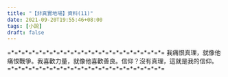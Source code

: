 ```yaml
---
title: "【非真實地場】資料(11)"
date: 2021-09-20T19:55:46+08:00
tags: [小說]
draft: false
---
```


=\*=\*=\*=\*=\*=\*=\*=\*=\*=\*=\*=\*=\*=\*=\*=\*=\*=\*=\*=\*=\*=\*=
我痛恨真理，就像他痛恨戰爭。我喜歡力量，就像他喜歡善良。信仰？沒有真理，這就是我的信仰。    
=\*=\*=\*=\*=\*=\*=\*=\*=\*=\*=\*=\*=\*=\*=\*=\*=\*=\*=\*=\*=\*=\*=
